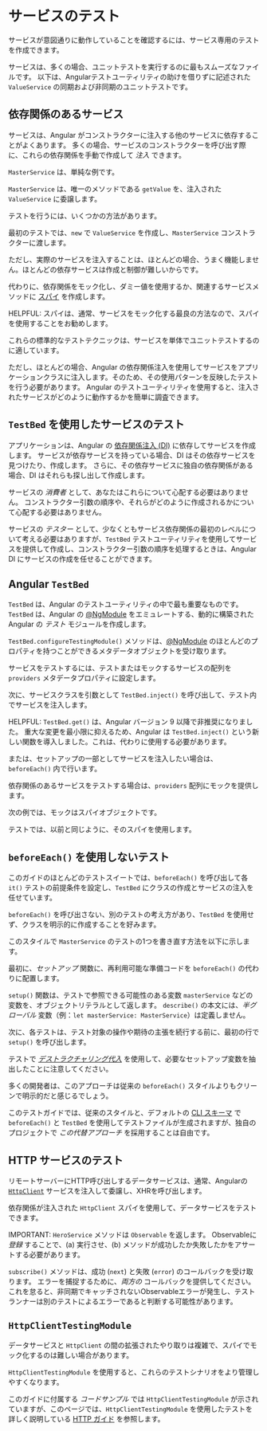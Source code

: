# サービスのテスト

サービスが意図通りに動作していることを確認するには、サービス専用のテストを作成できます。

サービスは、多くの場合、ユニットテストを実行するのに最もスムーズなファイルです。
以下は、Angularテストユーティリティの助けを借りずに記述された `ValueService` の同期および非同期のユニットテストです。

<docs-code header="app/demo/demo.spec.ts" path="adev/src/content/examples/testing/src/app/demo/demo.spec.ts" visibleRegion="ValueService"/>

## 依存関係のあるサービス

サービスは、Angular がコンストラクターに注入する他のサービスに依存することがよくあります。
多くの場合、サービスのコンストラクターを呼び出す際に、これらの依存関係を手動で作成して *注入* できます。

`MasterService` は、単純な例です。

<docs-code header="app/demo/demo.ts" path="adev/src/content/examples/testing/src/app/demo/demo.ts" visibleRegion="MasterService"/>

`MasterService` は、唯一のメソッドである `getValue` を、注入された `ValueService` に委譲します。

テストを行うには、いくつかの方法があります。

<docs-code header="app/demo/demo.spec.ts" path="adev/src/content/examples/testing/src/app/demo/demo.spec.ts" visibleRegion="MasterService"/>

最初のテストでは、`new` で `ValueService` を作成し、`MasterService` コンストラクターに渡します。

ただし、実際のサービスを注入することは、ほとんどの場合、うまく機能しません。ほとんどの依存サービスは作成と制御が難しいからです。

代わりに、依存関係をモック化し、ダミー値を使用するか、関連するサービスメソッドに [スパイ](https://jasmine.github.io/tutorials/your_first_suite#section-Spies) を作成します。

HELPFUL: スパイは、通常、サービスをモック化する最良の方法なので、スパイを使用することをお勧めします。

これらの標準的なテストテクニックは、サービスを単体でユニットテストするのに適しています。

ただし、ほとんどの場合、Angular の依存関係注入を使用してサービスをアプリケーションクラスに注入します。そのため、その使用パターンを反映したテストを行う必要があります。
Angular のテストユーティリティを使用すると、注入されたサービスがどのように動作するかを簡単に調査できます。

## `TestBed` を使用したサービスのテスト

アプリケーションは、Angular の [依存関係注入 (DI)](guide/di) に依存してサービスを作成します。
サービスが依存サービスを持っている場合、DI はその依存サービスを見つけたり、作成します。
さらに、その依存サービスに独自の依存関係がある場合、DI はそれらも探し出して作成します。

サービスの *消費者* として、あなたはこれらについて心配する必要はありません。
コンストラクター引数の順序や、それらがどのように作成されるかについて心配する必要はありません。

サービスの *テスター* として、少なくともサービス依存関係の最初のレベルについて考える必要はありますが、`TestBed` テストユーティリティを使用してサービスを提供して作成し、コンストラクター引数の順序を処理するときは、Angular DI にサービスの作成を任せることができます。

## Angular `TestBed`

`TestBed` は、Angular のテストユーティリティの中で最も重要なものです。
`TestBed` は、Angular の [@NgModule](guide/ngmodules) をエミュレートする、動的に構築された Angular の *テスト* モジュールを作成します。

`TestBed.configureTestingModule()` メソッドは、[@NgModule](guide/ngmodules) のほとんどのプロパティを持つことができるメタデータオブジェクトを受け取ります。

サービスをテストするには、テストまたはモックするサービスの配列を `providers` メタデータプロパティに設定します。

<docs-code header="app/demo/demo.testbed.spec.ts (beforeEach で ValueService を提供)" path="adev/src/content/examples/testing/src/app/demo/demo.testbed.spec.ts" visibleRegion="value-service-before-each"/>

次に、サービスクラスを引数として `TestBed.inject()` を呼び出して、テスト内でサービスを注入します。

HELPFUL: `TestBed.get()` は、Angular バージョン 9 以降で非推奨になりました。
重大な変更を最小限に抑えるため、Angular は `TestBed.inject()` という新しい関数を導入しました。これは、代わりに使用する必要があります。

<docs-code path="adev/src/content/examples/testing/src/app/demo/demo.testbed.spec.ts" visibleRegion="value-service-inject-it"/>

または、セットアップの一部としてサービスを注入したい場合は、`beforeEach()` 内で行います。

<docs-code path="adev/src/content/examples/testing/src/app/demo/demo.testbed.spec.ts" visibleRegion="value-service-inject-before-each"> </docs-code>

依存関係のあるサービスをテストする場合は、`providers` 配列にモックを提供します。

次の例では、モックはスパイオブジェクトです。

<docs-code path="adev/src/content/examples/testing/src/app/demo/demo.testbed.spec.ts" visibleRegion="master-service-before-each"/>

テストでは、以前と同じように、そのスパイを使用します。

<docs-code path="adev/src/content/examples/testing/src/app/demo/demo.testbed.spec.ts" visibleRegion="master-service-it"/>

## `beforeEach()` を使用しないテスト

このガイドのほとんどのテストスイートでは、`beforeEach()` を呼び出して各 `it()` テストの前提条件を設定し、`TestBed` にクラスの作成とサービスの注入を任せています。

`beforeEach()` を呼び出さない、別のテストの考え方があり、`TestBed` を使用せず、クラスを明示的に作成することを好みます。

このスタイルで `MasterService` のテストの1つを書き直す方法を以下に示します。

最初に、*セットアップ* 関数に、再利用可能な準備コードを `beforeEach()` の代わりに配置します。

<docs-code header="app/demo/demo.spec.ts (setup)" path="adev/src/content/examples/testing/src/app/demo/demo.spec.ts" visibleRegion="no-before-each-setup"/>

`setup()` 関数は、テストで参照できる可能性のある変数 `masterService` などの変数を、オブジェクトリテラルとして返します。
`describe()` の本文には、*半グローバル* 変数（例：`let masterService: MasterService`）は定義しません。

次に、各テストは、テスト対象の操作や期待の主張を続行する前に、最初の行で `setup()` を呼び出します。

<docs-code path="adev/src/content/examples/testing/src/app/demo/demo.spec.ts" visibleRegion="no-before-each-test"/>

テストで [*デストラクチャリング代入*](https://developer.mozilla.org/docs/Web/JavaScript/Reference/Operators/Destructuring_assignment) を使用して、必要なセットアップ変数を抽出したことに注意してください。

<docs-code path="adev/src/content/examples/testing/src/app/demo/demo.spec.ts" visibleRegion="no-before-each-setup-call"/>

多くの開発者は、このアプローチは従来の `beforeEach()` スタイルよりもクリーンで明示的だと感じるでしょう。

このテストガイドでは、従来のスタイルと、デフォルトの [CLI スキーマ](https://github.com/angular/angular-cli) で `beforeEach()` と `TestBed` を使用してテストファイルが生成されますが、独自のプロジェクトで *この代替アプローチ* を採用することは自由です。

## HTTP サービスのテスト

リモートサーバーにHTTP呼び出しするデータサービスは、通常、Angularの [`HttpClient`](guide/http/testing) サービスを注入して委譲し、XHRを呼び出します。

依存関係が注入された `HttpClient` スパイを使用して、データサービスをテストできます。

<docs-code header="app/model/hero.service.spec.ts (スパイを使用したテスト)" path="adev/src/content/examples/testing/src/app/model/hero.service.spec.ts" visibleRegion="test-with-spies"/>

IMPORTANT: `HeroService` メソッドは `Observable` を返します。
Observableに *登録* することで、(a) 実行させ、(b) メソッドが成功したか失敗したかをアサートする必要があります。

`subscribe()` メソッドは、成功 (`next`) と失敗 (`error`) のコールバックを受け取ります。
エラーを捕捉するために、*両方の* コールバックを提供してください。
これを怠ると、非同期でキャッチされないObservableエラーが発生し、テストランナーは別のテストによるエラーであると判断する可能性があります。

## `HttpClientTestingModule`

データサービスと `HttpClient` の間の拡張されたやり取りは複雑で、スパイでモック化するのは難しい場合があります。

`HttpClientTestingModule` を使用すると、これらのテストシナリオをより管理しやすくなります。

このガイドに付属する *コードサンプル* では `HttpClientTestingModule` が示されていますが、このページでは、`HttpClientTestingModule` を使用したテストを詳しく説明している [HTTP ガイド](guide/http/testing) を参照します。
